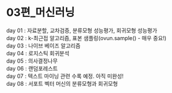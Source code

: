 # 03편_머신러닝
day 01 : 자료분할, 교차검증, 분류모형 성능평가, 회귀모형 성능평가<br>
day 02 : k-최근접 알고리즘, 표본 샘플링(ovun.sample() - 매우 중요!)<br>
day 03 : 나이브 베이즈 알고리즘<br>
day 04 : 로지스틱 회귀분석<br>
day 05 : 의사결정나무<br>
day 06 : 랜덤포레스트<br>
day 07 : 텍스트 마이닝 관련 수록 예정. 아직 미완성!<br>
day 08 : 서포트 벡터 머신의 분류모형과 회귀모형<br>



